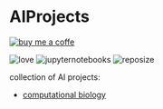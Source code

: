 # AIProjects
[![buy me a coffe](https://img.shields.io/badge/kick_me-27ae60?style=for-the-badge&logo=people&logoColor=white)](https://saweria.co/slowy07)

![love](https://forthebadge.com/images/badges/built-with-love.svg)
![jupyternotebooks](https://img.shields.io/badge/jupyter_notebook-e67e22?style=for-the-badge&logo=jupyter&logoColor=white)
![reposize](https://img.shields.io/github/repo-size/slowy07/AIProjects?color=green&style=for-the-badge)



collection of AI projects:
- [computational biology](https://github.com/slowy07/AIProjects/tree/main/computational%20biology)
